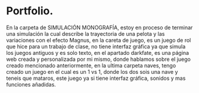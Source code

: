 # Portfolio.
En la carpeta de SIMULACIÓN MONOGRAFÍA,
estoy en proceso de terminar una simulación la cual
describe la trayectoria de una pelota y las variaciones 
con el efecto Magnus,
en la careta de juego,
es un juego de rol que hice para un trabajo de clase,
no tiene interfaz gráfica ya que simula los juegos antiguos y es solo texto,
en el apartado darkfate,
es una página web creada y personalizada por mi mismo,
donde hablamos sobre el juego creado mencionado anteriormente,
en la ultima carpeta naves,
tengo creado un juego en el cual es un 1 vs 1,
donde los dos sois una nave y teneis que mataros,
este juego ya si tiene interfaz gráfica, sonidos y mas funciones añadidas.
